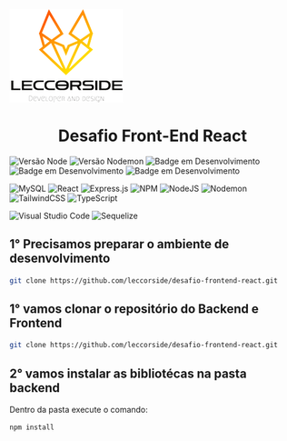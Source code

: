 
[![Desafio Vaga FrontEnd React](logo-git.png)](https://github.com/leccorside)

<div align="center">
  <h1 align="center">
    Desafio Front-End React
  </h1>
</div>

![Versão Node](http://img.shields.io/static/v1?label=v20.11.1&message=%20NODE&color=GREEN&style=for-the-badge)
![Versão Nodemon](http://img.shields.io/static/v1?label=v3.1.0&message=%20NODEMON&color=RED&style=for-the-badge)
![Badge em Desenvolvimento](http://img.shields.io/static/v1?label=v10.2.4&message=%20NPM&color=BLUE&style=for-the-badge)
![Badge em Desenvolvimento](http://img.shields.io/static/v1?label=v4.18.1&message=%20EXPRESS&color=PINK&style=for-the-badge)
![Badge em Desenvolvimento](http://img.shields.io/static/v1?label=v18.2.0&message=%20REACT&color=PINK&style=for-the-badge)

![MySQL](https://img.shields.io/badge/mysql-%2300f.svg?style=for-the-badge&logo=mysql&logoColor=white)
![React](https://img.shields.io/badge/react-%2320232a.svg?style=for-the-badge&logo=react&logoColor=%2361DAFB)
![Express.js](https://img.shields.io/badge/express.js-%23404d59.svg?style=for-the-badge&logo=express&logoColor=%2361DAFB)
![NPM](https://img.shields.io/badge/NPM-%23CB3837.svg?style=for-the-badge&logo=npm&logoColor=white)
![NodeJS](https://img.shields.io/badge/node.js-6DA55F?style=for-the-badge&logo=node.js&logoColor=white)
![Nodemon](https://img.shields.io/badge/NODEMON-%23323330.svg?style=for-the-badge&logo=nodemon&logoColor=%BBDEAD)
![TailwindCSS](https://img.shields.io/badge/tailwindcss-%2338B2AC.svg?style=for-the-badge&logo=tailwind-css&logoColor=white)
![TypeScript](https://img.shields.io/badge/typescript-%23007ACC.svg?style=for-the-badge&logo=typescript&logoColor=white)

![Visual Studio Code](https://img.shields.io/badge/Visual%20Studio%20Code-0078d7.svg?style=for-the-badge&logo=visual-studio-code&logoColor=white)
![Sequelize](https://img.shields.io/badge/Sequelize-52B0E7?style=for-the-badge&logo=Sequelize&logoColor=white)


## 1° Precisamos preparar o ambiente de desenvolvimento

```bash
git clone https://github.com/leccorside/desafio-frontend-react.git
```

## 1° vamos clonar o repositório do Backend e Frontend

```bash
git clone https://github.com/leccorside/desafio-frontend-react.git
```

## 2° vamos instalar as bibliotécas na pasta backend
Dentro da pasta execute o comando:

```bash
npm install
```

